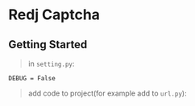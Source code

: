 # Redj Captcha

## Getting Started

> in `setting.py`:

```
DEBUG = False
```

> add code to project(for example add to `url.py`):

```
